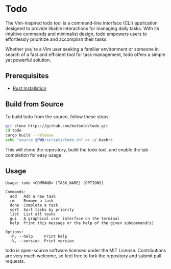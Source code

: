 # Todo

The Vim-inspired todo tool is a command-line interface (CLI) application designed to provide likable interactions for managing daily tasks. With its intuitive commands and minimalist design, todo empowers users to effortlessly prioritize and accomplish their tasks.

Whether you're a Vim user seeking a familiar environment or someone in search of a fast and efficient tool for task management, todo offers a simple yet powerful solution.

## Prerequisites

- [Rust Installation](https://www.rust-lang.org/tools/install)

## Build from Source

To build todo from the source, follow these steps:

```bash
git clone https://github.com/bxtbold/todo.git
cd todo
cargo build --release
echo "source $PWD/scripts/todo.sh" >> ~/.bashrc
```

This will clone the repository, build the todo tool, and enable the tab-completion for easy usage.

## Usage

```
Usage: todo <COMMAND> [TASK_NAME] [OPTIONS]

Commands:
  add   Add a new task
  rm    Remove a task
  done  Complete a task
  sort  Sort tasks by priority
  list  List all tasks
  gui   A graphical user interface on the terminal
  help  Print this message or the help of the given subcommand(s)

Options:
  -h, --help     Print help
  -V, --version  Print version
```

todo is open-source software licensed under the MIT License.
Contributions are very much welcome, so feel free to fork the repository and submit pull requests.

